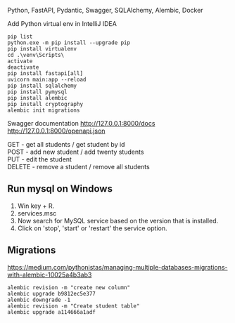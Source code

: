 Python, FastAPI, Pydantic, Swagger, SQLAlchemy, Alembic, Docker



Add Python virtual env in IntelliJ IDEA

```shell
pip list
python.exe -m pip install --upgrade pip
pip install virtualenv
cd .\venv\Scripts\
activate
deactivate
pip install fastapi[all]
uvicorn main:app --reload
pip install sqlalchemy
pip install pymysql
pip install alembic
pip install cryptography
alembic init migrations
```
Swagger documentation 
http://127.0.0.1:8000/docs
http://127.0.0.1:8000/openapi.json

GET - get all students / get student by id  
POST - add new student / add twenty students  
PUT - edit the student  
DELETE - remove a student / remove all students 


## Run mysql on Windows 
1. Win key + R.
2. services.msc
3. Now search for MySQL service based on the version that is installed.
4. Click on 'stop', 'start' or 'restart' the service option.

## Migrations
https://medium.com/pythonistas/managing-multiple-databases-migrations-with-alembic-10025a4b3ab3
```shell
alembic revision -m "create new column"
alembic upgrade b9812ec5e377
alembic downgrade -1
alembic revision -m "Create student table"
alembic upgrade a114666a1adf
```
